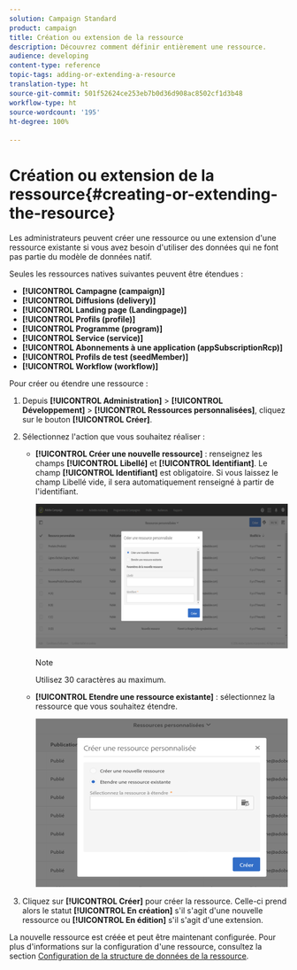 ```yaml
---
solution: Campaign Standard
product: campaign
title: Création ou extension de la ressource
description: Découvrez comment définir entièrement une ressource.
audience: developing
content-type: reference
topic-tags: adding-or-extending-a-resource
translation-type: ht
source-git-commit: 501f52624ce253eb7b0d36d908ac8502cf1d3b48
workflow-type: ht
source-wordcount: '195'
ht-degree: 100%

---
```



# Création ou extension de la ressource{#creating-or-extending-the-resource}

Les administrateurs peuvent créer une ressource ou une extension d&#39;une ressource existante si vous avez besoin d&#39;utiliser des données qui ne font pas partie du modèle de données natif.

Seules les ressources natives suivantes peuvent être étendues :

* **[!UICONTROL Campagne (campaign)]**
* **[!UICONTROL Diffusions (delivery)]**
* **[!UICONTROL Landing page (Landingpage)]**
* **[!UICONTROL Profils (profile)]**
* **[!UICONTROL Programme (program)]**
* **[!UICONTROL Service (service)]**
* **[!UICONTROL Abonnements à une application (appSubscriptionRcp)]**
* **[!UICONTROL Profils de test (seedMember)]**
* **[!UICONTROL Workflow (workflow)]**

Pour créer ou étendre une ressource :

1. Depuis **[!UICONTROL Administration]** > **[!UICONTROL Développement]** > **[!UICONTROL Ressources personnalisées]**, cliquez sur le bouton **[!UICONTROL Créer]**.
1. Sélectionnez l&#39;action que vous souhaitez réaliser :

   * **[!UICONTROL Créer une nouvelle ressource]** : renseignez les champs **[!UICONTROL Libellé]** et **[!UICONTROL Identifiant]**. Le champ **[!UICONTROL Identifiant]** est obligatoire. Si vous laissez le champ Libellé vide, il sera automatiquement renseigné à partir de l&#39;identifiant.

      ![](assets/schema_extension_2.png)

      >[!NOTE]
      >
      >Utilisez 30 caractères au maximum.

   * **[!UICONTROL Etendre une ressource existante]** : sélectionnez la ressource que vous souhaitez étendre.

      ![](assets/schema_extension_10.png)

1. Cliquez sur **[!UICONTROL Créer]** pour créer la ressource. Celle-ci prend alors le statut **[!UICONTROL En création]** s&#39;il s&#39;agit d&#39;une nouvelle ressource ou **[!UICONTROL En édition]** s&#39;il s&#39;agit d&#39;une extension.

La nouvelle ressource est créée et peut être maintenant configurée. Pour plus d&#39;informations sur la configuration d&#39;une ressource, consultez la section [Configuration de la structure de données de la ressource](../../developing/using/configuring-the-resource-s-data-structure.md).
